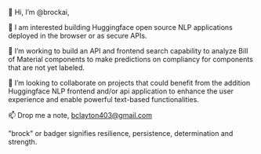 👋  Hi, I’m @brockai,
  
👀  I am interested building Huggingface open source NLP applications deployed in the browser or as secure APIs.

🌱  I’m working to build an API and frontend search capability to analyze Bill of Material components to make predictions on compliancy for components that are not yet labeled.
  
💞️  I’m looking to collaborate on projects that could benefit from the addition Huggingface NLP frontend and/or api application to enhance the user experience and enable powerful text-based functionalities.
  
📫  Drop me a note, bclayton403@gmail.com

"brock" or badger signifies resilience, persistence, determination and strength.

<!---
brockai/brockai is a ✨ special ✨ repository because its `README.md` (this file) appears on your GitHub profile.
You can click the Preview link to take a look at your changes.
--->

